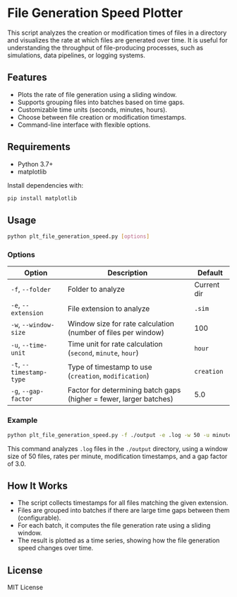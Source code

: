 # File Generation Speed Plotter

This script analyzes the creation or modification times of files in a directory and visualizes the rate at which files are generated over time. It is useful for understanding the throughput of file-producing processes, such as simulations, data pipelines, or logging systems.

## Features

- Plots the rate of file generation using a sliding window.
- Supports grouping files into batches based on time gaps.
- Customizable time units (seconds, minutes, hours).
- Choose between file creation or modification timestamps.
- Command-line interface with flexible options.

## Requirements

- Python 3.7+
- matplotlib

Install dependencies with:

```bash
pip install matplotlib
```

## Usage

```bash
python plt_file_generation_speed.py [options]
```

### Options

| Option                    | Description                                                      | Default         |
|---------------------------|------------------------------------------------------------------|-----------------|
| `-f`, `--folder`          | Folder to analyze                                                | Current dir     |
| `-e`, `--extension`       | File extension to analyze                                        | `.sim`          |
| `-w`, `--window-size`     | Window size for rate calculation (number of files per window)    | 100             |
| `-u`, `--time-unit`       | Time unit for rate calculation (`second`, `minute`, `hour`)      | `hour`          |
| `-t`, `--timestamp-type`  | Type of timestamp to use (`creation`, `modification`)            | `creation`      |
| `-g`, `--gap-factor`      | Factor for determining batch gaps (higher = fewer, larger batches)| 5.0             |

### Example

```bash
python plt_file_generation_speed.py -f ./output -e .log -w 50 -u minute -t modification -g 3.0
```

This command analyzes `.log` files in the `./output` directory, using a window size of 50 files, rates per minute, modification timestamps, and a gap factor of 3.0.

## How It Works

- The script collects timestamps for all files matching the given extension.
- Files are grouped into batches if there are large time gaps between them (configurable).
- For each batch, it computes the file generation rate using a sliding window.
- The result is plotted as a time series, showing how the file generation speed changes over time.

## License

MIT License
